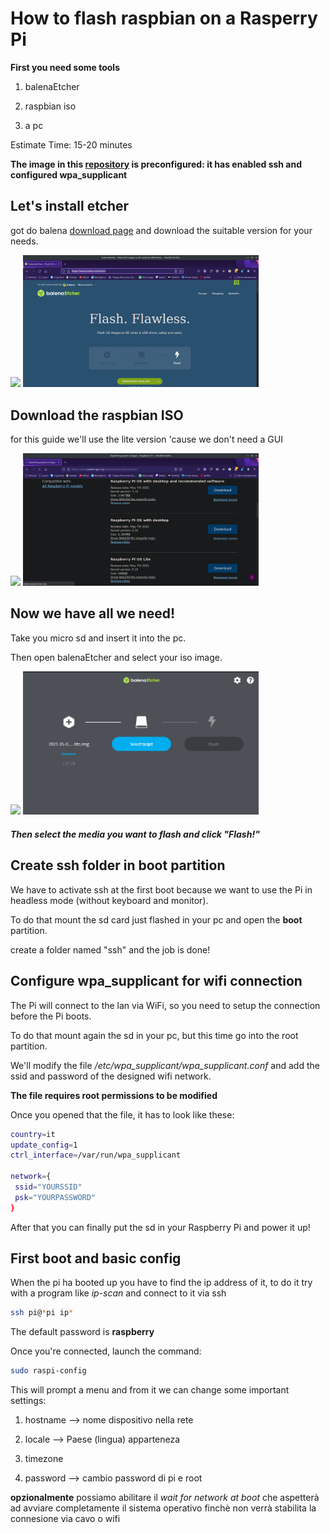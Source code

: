 # How to flash raspbian on a Rasperry Pi

**First you need some tools**

1. balenaEtcher

2. raspbian iso

3. a pc

Estimate Time: 15-20 minutes

**The image in this
[repository](https://drive.google.com/file/d/1wLuyTCQxGp63mAIFYXXDNSh0i43EToBi/view?usp=sharing)
is preconfigured: it has enabled ssh and configured wpa_supplicant**

## Let's install etcher

got do balena [download page](https://www.balena.io/etcher/) and download the
suitable version for your needs.

![](/home/rdfilippo/Desktop/Scuola/howToFlashARaspberry/Screenshot_20211005_092258.png)
<img title="image" src="https://github.com/filippo-ferrando/howToFlashARaspberry/blob/master/Screenshot_20211005_092258.png" alt="" width="377" data-align="center">

## Download the raspbian ISO

for this guide we'll use the lite version 'cause we don't need a GUI

![](/home/rdfilippo/Desktop/Scuola/howToFlashARaspberry/Screenshot_20211005_092632.png)
<img title="image" src="https://github.com/filippo-ferrando/howToFlashARaspberry/blob/master/Screenshot_20211005_092632.png" alt="" width="377" data-align="center">

## Now we have all we need!

Take you micro sd and insert it into the pc.

Then open balenaEtcher and select your iso image.

![](/home/rdfilippo/Desktop/Scuola/howToFlashARaspberry/Screenshot_20211006_080927.png)
<img title="image" src="https://github.com/filippo-ferrando/howToFlashARaspberry/blob/master/Screenshot_20211006_080927.png" alt="" width="377" data-align="center">

##### Then select the media you want to flash and click "Flash!"

## Create ssh folder in boot partition

We have to activate ssh at the first boot because we want to use the Pi in
headless mode (without keyboard and monitor).

To do that mount the sd card just flashed in your pc and open the **boot**
partition.

create a folder named "ssh" and the job is done!

## Configure wpa_supplicant for wifi connection

The Pi will connect to the lan via WiFi, so you need to setup the connection
before the Pi boots.

To do that mount again the sd in your pc, but this time go into the root
partition.

We'll modify the file _/etc/wpa_supplicant/wpa_supplicant.conf_ and add the ssid
and password of the designed wifi network.

**The file requires root permissions to be modified**

Once you opened that the file, it has to look like these:

```bash
country=it
update_config=1
ctrl_interface=/var/run/wpa_supplicant

network={
 ssid="YOURSSID"
 psk="YOURPASSWORD"
}
```

After that you can finally put the sd in your Raspberry Pi and power it up!

## First boot and basic config

When the pi ha booted up you have to find the ip address of it, to  do it try with a program like *ip-scan* and connect to it via ssh

```bash
ssh pi@*pi ip*
```

The default password is **raspberry**

Once you're connected, launch the command:

```bash
sudo raspi-config
```

This will prompt a menu and from it we can change some important settings:

1. hostname --> nome dispositivo nella rete

2. locale --> Paese (lingua) apparteneza

3. timezone

4. password --> cambio password di pi e root

**opzionalmente** possiamo abilitare il *wait for network at boot* che aspetterà ad avviare completamente il sistema operativo finchè non verrà stabilita la connesione via cavo o wifi
